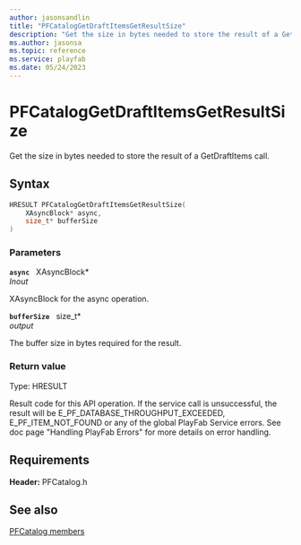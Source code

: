 ```yaml
---
author: jasonsandlin
title: "PFCatalogGetDraftItemsGetResultSize"
description: "Get the size in bytes needed to store the result of a GetDraftItems call."
ms.author: jasonsa
ms.topic: reference
ms.service: playfab
ms.date: 05/24/2023
---
```


# PFCatalogGetDraftItemsGetResultSize  

Get the size in bytes needed to store the result of a GetDraftItems call.  

## Syntax  
  
```cpp
HRESULT PFCatalogGetDraftItemsGetResultSize(  
    XAsyncBlock* async,  
    size_t* bufferSize  
)  
```  
  
### Parameters  
  
**`async`** &nbsp; XAsyncBlock*  
*_Inout_*  
  
XAsyncBlock for the async operation.  
  
**`bufferSize`** &nbsp; size_t*  
*output*  
  
The buffer size in bytes required for the result.  
  
  
### Return value
Type: HRESULT
  
Result code for this API operation. If the service call is unsuccessful, the result will be E_PF_DATABASE_THROUGHPUT_EXCEEDED, E_PF_ITEM_NOT_FOUND or any of the global PlayFab Service errors. See doc page "Handling PlayFab Errors" for more details on error handling.
  
  
## Requirements  
  
**Header:** PFCatalog.h
  
## See also  
[PFCatalog members](../pfcatalog_members.md)  

  
  
